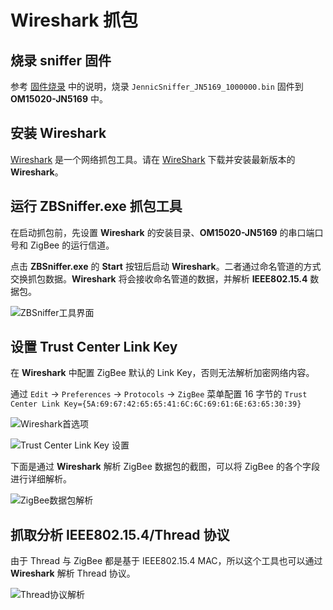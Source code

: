 # Wireshark 抓包

## 烧录 sniffer 固件

参考 [固件烧录](flash.md) 中的说明，烧录 `JennicSniffer_JN5169_1000000.bin` 固件到 **OM15020-JN5169** 中。

## 安装 Wireshark

[Wireshark](https://www.wireshark.org/) 是一个网络抓包工具。请在 [WireShark](https://www.wireshark.org/) 下载并安装最新版本的 **Wireshark**。

## 运行 ZBSniffer.exe 抓包工具

在启动抓包前，先设置 **Wireshark** 的安装目录、**OM15020-JN5169** 的串口端口号和 ZigBee 的运行信道。

点击 **ZBSniffer.exe** 的 **Start** 按钮后启动 **Wireshark**。二者通过命名管道的方式交换抓包数据。**Wireshark** 将会接收命名管道的数据，并解析 **IEEE802.15.4** 数据包。

![ZBSniffer工具界面](/wiki/zigbee-series/om15020-jn5169/img/sniffer-wireshark/ZBSniffer.png)

## 设置 Trust Center Link Key

在 **Wireshark** 中配置 ZigBee 默认的 Link Key，否则无法解析加密网络内容。

通过 `Edit` → `Preferences` → `Protocols` → `ZigBee` 菜单配置 16 字节的 `Trust Center Link Key={5A:69:67:42:65:65:41:6C:6C:69:61:6E:63:65:30:39}`

![Wireshark首选项](/wiki/zigbee-series/om15020-jn5169/img/sniffer-wireshark/Preferences.png)

![Trust Center Link Key 设置](/wiki/zigbee-series/om15020-jn5169/img/sniffer-wireshark/TrustCenterLinkKey.png)

下面是通过 **Wireshark** 解析 ZigBee 数据包的截图，可以将 ZigBee 的各个字段进行详细解析。

![ZigBee数据包解析](/wiki/zigbee-series/om15020-jn5169/img/sniffer-wireshark/ZigBeePackage.png)

## 抓取分析 IEEE802.15.4/Thread 协议

由于 Thread 与 ZigBee 都是基于 IEEE802.15.4 MAC，所以这个工具也可以通过 **Wireshark** 解析 Thread 协议。

![Thread协议解析](/wiki/zigbee-series/om15020-jn5169/img/sniffer-wireshark/ThreadPackage.png)
